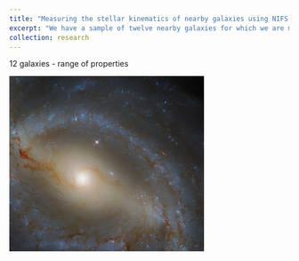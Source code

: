 ```yaml
---
title: "Measuring the stellar kinematics of nearby galaxies using NIFS AO"
excerpt: "We have a sample of twelve nearby galaxies for which we are measuring the stellar kinematics to address the bias in the types of galaxies with dynamical black hole mass measurements.<br/><img src='./images/ngc5921.png' width='350'>"
collection: research
---
```


12 galaxies - range of properties

<img src='./images/ngc5921.png' width='350'>

